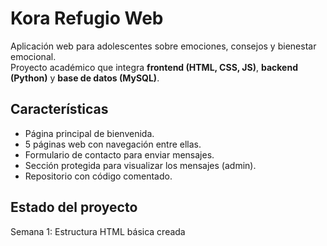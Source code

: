 # Kora Refugio Web

Aplicación web para adolescentes sobre emociones, consejos y bienestar emocional.  
Proyecto académico que integra **frontend (HTML, CSS, JS)**, **backend (Python)** y **base de datos (MySQL)**.

## Características
- Página principal de bienvenida.
- 5 páginas web con navegación entre ellas.
- Formulario de contacto para enviar mensajes.
- Sección protegida para visualizar los mensajes (admin).
- Repositorio con código comentado.

## Estado del proyecto
Semana 1: Estructura HTML básica creada